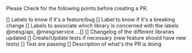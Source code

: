 Please Check for the following points before creating a PR.

[] Labels to know if it's a feature/bug
[] Label to know if it's a breaking change
[] Labels to associate which library is concerned with the labels @mesg/api, @mesg/service ...[] 
[] Changelog of the different libraries updated
[] Create/Update tests if necessary (new feature should have new tests)
[] Test are passing
[] Description of what's the PR is doing
